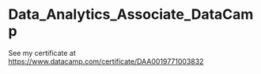# Data_Analytics_Associate_DataCamp
See my certificate at https://www.datacamp.com/certificate/DAA0019771003832
